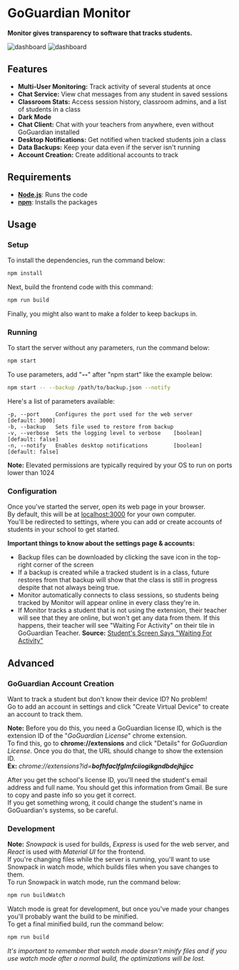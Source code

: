 # GoGuardian Monitor

**Monitor gives transparency to software that tracks students.**

![dashboard](https://user-images.githubusercontent.com/37093293/204198473-dd188c48-c5d8-4d5a-a2b2-760679065b6d.png#gh-light-mode-only)
![dashboard](https://user-images.githubusercontent.com/37093293/204198759-bcd6765b-d282-4155-8e07-6b0e1189f6d0.png#gh-dark-mode-only)


## Features
* **Multi-User Monitoring:** Track activity of several students at once
* **Chat Service:** View chat messages from any student in saved sessions
* **Classroom Stats:** Access session history, classroom admins, and a list of students in a class
* **Dark Mode**
* **Chat Client:** Chat with your teachers from anywhere, even without GoGuardian installed
* **Desktop Notifications:** Get notified when tracked students join a class
* **Data Backups:** Keep your data even if the server isn't running
* **Account Creation:** Create additional accounts to track

## Requirements
* **[Node.js](https://nodejs.org)**: Runs the code  
* **[npm](https://npmjs.com)**: Installs the packages  

## Usage
### Setup
To install the dependencies, run the command below:
```bash
npm install
```
Next, build the frontend code with this command:
```bash
npm run build
```
Finally, you might also want to make a folder to keep backups in.

### Running
To start the server without any parameters, run the command below:
```bash
npm start
```
To use parameters, add "**--**" after "npm start" like the example below:
```bash
npm start -- --backup /path/to/backup.json --notify
```
Here's a list of parameters available:
```
-p, --port     Configures the port used for the web server     [default: 3000]
-b, --backup   Sets file used to restore from backup
-v, --verbose  Sets the logging level to verbose    [boolean] [default: false]
-n, --notify   Enables desktop notifications        [boolean] [default: false]
```
**Note:** Elevated permissions are typically required by your OS to run on ports lower than 1024

### Configuration
Once you've started the server, open its web page in your browser.  
By default, this will be at [localhost:3000](http://localhost:3000/) for your own computer.  
You'll be redirected to settings, where you can add or create accounts of students in your school to get started.

**Important things to know about the settings page & accounts:**
* Backup files can be downloaded by clicking the save icon in the top-right corner of the screen
* If a backup is created while a tracked student is in a class, future restores from that backup will show that the class is still in progress despite that not always being true.
* Monitor automatically connects to class sessions, so students being tracked by Monitor will appear online in every class they're in.
* If Monitor tracks a student that is not using the extension, their teacher will see that they are online, but won't get any data from them. If this happens, their teacher will see "Waiting For Activity" on their tile in GoGuardian Teacher. **Source:** [Student's Screen Says "Waiting For Activity"](https://support.goguardian.com/s/article/Students-Screen-Says-Waiting-For-Activity-1630104942037)

## Advanced
### GoGuardian Account Creation
Want to track a student but don't know their device ID? No problem!  
Go to add an account in settings and click "Create Virtual Device" to create an account to track them.  

**Note:** Before you do this, you need a GoGuardian license ID, which is the extension ID of the "*GoGuardian License*" chrome extension.  
To find this, go to **chrome://extensions** and click "Details" for *GoGuardian License*. Once you do that, the URL should change to show the extension ID.  
**Ex:** *chrome://extensions?id=__bofhfaclfglmfciiogikgndbdejhjjcc__*

After you get the school's license ID, you'll need the student's email address and full name.
You should get this information from Gmail. Be sure to copy and paste info so you get it correct.  
If you get something wrong, it could change the student's name in GoGuardian's systems, so be careful.

### Development
**Note:** *Snowpack* is used for builds, *Express* is used for the web server, and *React* is used with *Material UI* for the frontend.  
If you're changing files while the server is running, you'll want to use Snowpack in watch mode, which builds files when you save changes to them.  
To run Snowpack in watch mode, run the command below:
```bash
npm run buildWatch
```
Watch mode is great for development, but once you've made your changes you'll probably want the build to be minified.  
To get a final minified build, run the command below:
```bash
npm run build
```
*It's important to remember that watch mode doesn't minify files and if you use watch mode after a normal build, the optimizations will be lost.*
